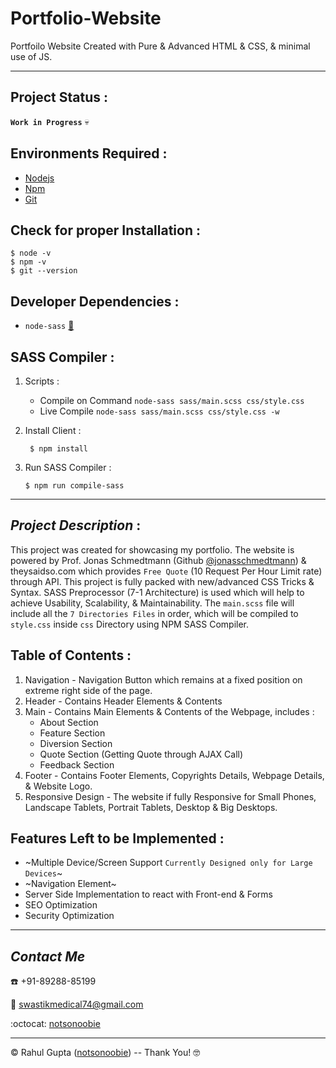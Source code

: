 # Portfolio-Website
Portfoilo Website Created with Pure &amp; Advanced HTML &amp; CSS, &amp; minimal use of JS.
***
## Project Status :
 __`Work in Progress`__ :skull:

## Environments Required :
* [Nodejs](https://nodejs.org/en/download/)
* [Npm](https://www.npmjs.com/package/download)
* [Git](https://git-scm.com/downloads)
## Check for proper Installation :

    $ node -v
    $ npm -v
    $ git --version
    
## Developer Dependencies :
* `node-sass` [:link:](https://www.npmjs.com/package/node-sass)

## SASS Compiler :
1. Scripts :
   * Compile on Command `node-sass sass/main.scss css/style.css` 
   * Live Compile `node-sass sass/main.scss css/style.css -w`
2. Install Client :

        $ npm install

3. Run SASS Compiler :

       $ npm run compile-sass
***
## *Project Description* :

This project was created for showcasing my portfolio. The website is powered by Prof. Jonas Schmedtmann (Github [@jonasschmedtmann](https://github.com/jonasschmedtmann)) &amp; theysaidso.com which provides `Free Quote` (10 Request Per Hour Limit rate) through API.
This project is fully packed with new/advanced CSS Tricks &amp; Syntax. SASS Preprocessor (7-1 Architecture) is used which will help to achieve Usability, Scalability, &amp; Maintainability.
The `main.scss` file will include all the `7 Directories Files` in order, which will be compiled to `style.css` inside `css` Directory using NPM SASS Compiler.

## Table of Contents :

1. Navigation - Navigation Button which remains at a fixed position on extreme right side of the page.
2. Header - Contains Header Elements & Contents
3. Main - Contains Main Elements &amp; Contents of the Webpage, includes :
     * About Section
     * Feature Section
     * Diversion Section
     * Quote Section (Getting Quote through AJAX Call)
     * Feedback Section
4. Footer - Contains Footer Elements, Copyrights Details, Webpage Details, &amp; Website Logo.
5. Responsive Design - The website if fully Responsive for Small Phones, Landscape Tablets, Portrait Tablets, Desktop &amp; Big Desktops.

## Features Left to be Implemented :

   * ~Multiple Device/Screen Support `Currently Designed only for Large Devices`~
   * ~Navigation Element~
   * Server Side Implementation to react with Front-end & Forms
   * SEO Optimization
   * Security Optimization
   
   ***
   
   ## *Contact Me*

:phone:   +91-89288-85199

:e-mail:  swastikmedical74@gmail.com

:octocat:  [notsonoobie](https://github.com/notsonoobie)

***

&copy; Rahul Gupta ([notsonoobie](https://github.com/notsonoobie)) -- Thank You! :nerd_face:
